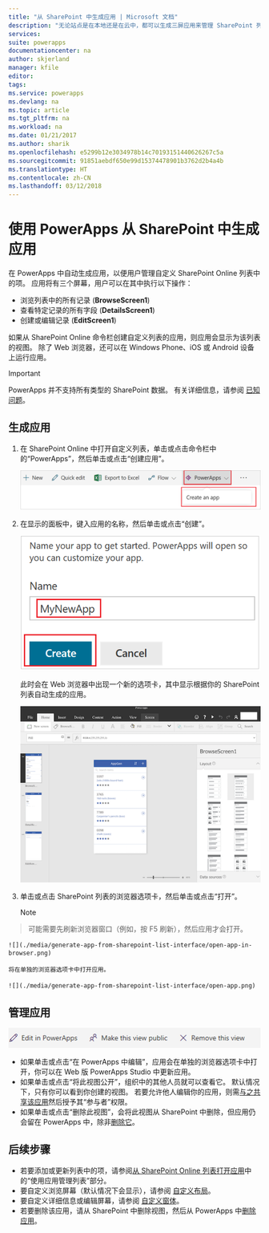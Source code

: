 ```yaml
---
title: "从 SharePoint 中生成应用 | Microsoft 文档"
description: "无论站点是在本地还是在云中，都可以生成三屏应用来管理 SharePoint 列表中的项。"
services: 
suite: powerapps
documentationcenter: na
author: skjerland
manager: kfile
editor: 
tags: 
ms.service: powerapps
ms.devlang: na
ms.topic: article
ms.tgt_pltfrm: na
ms.workload: na
ms.date: 01/21/2017
ms.author: sharik
ms.openlocfilehash: e5299b12e3034978b14c70193151440626267c5a
ms.sourcegitcommit: 91851aebdf650e99d15374478901b3762d2b4a4b
ms.translationtype: HT
ms.contentlocale: zh-CN
ms.lasthandoff: 03/12/2018
---
```

# <a name="generate-an-app-from-within-sharepoint-using-powerapps"></a>使用 PowerApps 从 SharePoint 中生成应用

在 PowerApps 中自动生成应用，以便用户管理自定义 SharePoint Online 列表中的项。 应用将有三个屏幕，用户可以在其中执行以下操作：

* 浏览列表中的所有记录 (**BrowseScreen1**)
* 查看特定记录的所有字段 (**DetailsScreen1**)
* 创建或编辑记录 (**EditScreen1**)

如果从 SharePoint Online 命令栏创建自定义列表的应用，则应用会显示为该列表的视图。 除了 Web 浏览器，还可以在 Windows Phone、iOS 或 Android 设备上运行应用。

> [!IMPORTANT]
> PowerApps 并不支持所有类型的 SharePoint 数据。 有关详细信息，请参阅 [已知问题](connections/connection-sharepoint-online.md#known-issues)。

## <a name="generate-an-app"></a>生成应用
1. 在 SharePoint Online 中打开自定义列表，单击或点击命令栏中的“PowerApps”，然后单击或点击“创建应用”。
   
    ![](./media/generate-app-from-sharepoint-list-interface/generate-new-app.png)
2. 在显示的面板中，键入应用的名称，然后单击或点击“创建”。
   
    ![](./media/generate-app-from-sharepoint-list-interface/enter-app-name.png)
   
    此时会在 Web 浏览器中出现一个新的选项卡，其中显示根据你的 SharePoint 列表自动生成的应用。
   
    ![](./media/generate-app-from-sharepoint-list-interface/powerapp-studio-for-web.png)  
3. 单击或点击 SharePoint 列表的浏览器选项卡，然后单击或点击“打开”。
   
    > [!NOTE]
> 可能需要先刷新浏览器窗口（例如，按 F5 刷新），然后应用才会打开。
   
    ![](./media/generate-app-from-sharepoint-list-interface/open-app-in-browser.png)
   
    将在单独的浏览器选项卡中打开应用。
   
    ![](./media/generate-app-from-sharepoint-list-interface/open-app.png)

## <a name="manage-the-app"></a>管理应用
![](./media/generate-app-from-sharepoint-list-interface/command-bar.png)

* 如果单击或点击“在 PowerApps 中编辑”，应用会在单独的浏览器选项卡中打开，你可以在 Web 版 PowerApps Studio 中更新应用。
* 如果单击或点击“将此视图公开”，组织中的其他人员就可以查看它。 默认情况下，只有你可以看到你创建的视图。 若要允许他人编辑你的应用，则需[与之共享该应用](share-app.md)然后授予其“参与者”权限。
* 如果单击或点击“删除此视图”，会将此视图从 SharePoint 中删除，但应用仍会留在 PowerApps 中，除非[删除它](delete-app.md)。

## <a name="next-steps"></a>后续步骤
* 若要添加或更新列表中的项，请参阅[从 SharePoint Online 列表打开应用](open-app-embedded-in-sharepoint.md)中的“使用应用管理列表”部分。
* 要自定义浏览屏幕（默认情况下会显示），请参阅 [自定义布局](customize-layout-sharepoint.md)。
* 要自定义详细信息或编辑屏幕，请参阅 [自定义窗体](customize-forms-sharepoint.md)。
* 若要删除该应用，请从 SharePoint 中删除视图，然后从 PowerApps 中[删除应用](delete-app.md)。

